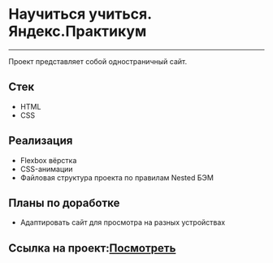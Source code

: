 # Научиться учиться. Яндекс.Практикум
---
Проект представляет собой одностраничный сайт.

## Стек
* HTML
* CSS

## Реализация
* Flexbox вёрстка 
* CSS-анимации
* Файловая структура проекта по правилам Nested БЭМ

## Планы по доработке
* Адаптировать сайт для просмотра на разных устройствах

## Ссылка на проект:[Посмотреть](https://ww228ww.github.io/how-to-learn/)
